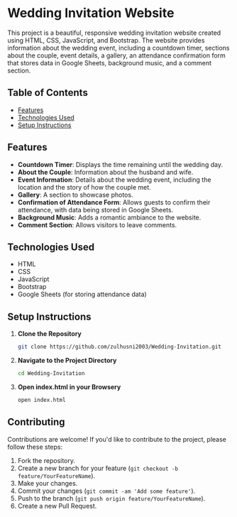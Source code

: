 # Wedding Invitation Website

This project is a beautiful, responsive wedding invitation website created using HTML, CSS, JavaScript, and Bootstrap. The website provides information about the wedding event, including a countdown timer, sections about the couple, event details, a gallery, an attendance confirmation form that stores data in Google Sheets, background music, and a comment section.

## Table of Contents
- [Features](#features)
- [Technologies Used](#technologies-used)
- [Setup Instructions](#setup-instructions)

## Features
- **Countdown Timer**: Displays the time remaining until the wedding day.
- **About the Couple**: Information about the husband and wife.
- **Event Information**: Details about the wedding event, including the location and the story of how the couple met.
- **Gallery**: A section to showcase photos.
- **Confirmation of Attendance Form**: Allows guests to confirm their attendance, with data being stored in Google Sheets.
- **Background Music**: Adds a romantic ambiance to the website.
- **Comment Section**: Allows visitors to leave comments.

## Technologies Used
- HTML
- CSS
- JavaScript
- Bootstrap
- Google Sheets (for storing attendance data)

## Setup Instructions
1. **Clone the Repository**
   ```bash
   git clone https://github.com/zulhusni2003/Wedding-Invitation.git

2. **Navigate to the Project Directory**
   ```bash
   cd Wedding-Invitation

3. **Open index.html in your Browsery**
   ```bash
   open index.html

## Contributing

Contributions are welcome! If you'd like to contribute to the project, please follow these steps:

1. Fork the repository.
2. Create a new branch for your feature (`git checkout -b feature/YourFeatureName`).
3. Make your changes.
4. Commit your changes (`git commit -am 'Add some feature'`).
5. Push to the branch (`git push origin feature/YourFeatureName`).
6. Create a new Pull Request.

  



